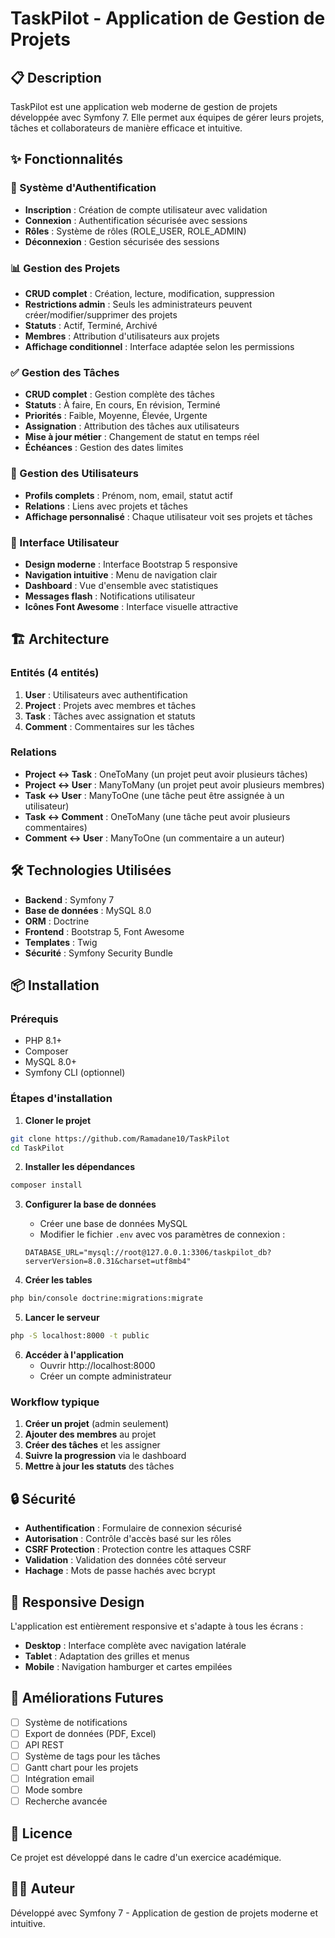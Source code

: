 # TaskPilot - Application de Gestion de Projets

## 📋 Description

TaskPilot est une application web moderne de gestion de projets développée avec Symfony 7. Elle permet aux équipes de gérer leurs projets, tâches et collaborateurs de manière efficace et intuitive.

## ✨ Fonctionnalités

### 🔐 Système d'Authentification
- **Inscription** : Création de compte utilisateur avec validation
- **Connexion** : Authentification sécurisée avec sessions
- **Rôles** : Système de rôles (ROLE_USER, ROLE_ADMIN)
- **Déconnexion** : Gestion sécurisée des sessions

### 📊 Gestion des Projets
- **CRUD complet** : Création, lecture, modification, suppression
- **Restrictions admin** : Seuls les administrateurs peuvent créer/modifier/supprimer des projets
- **Statuts** : Actif, Terminé, Archivé
- **Membres** : Attribution d'utilisateurs aux projets
- **Affichage conditionnel** : Interface adaptée selon les permissions

### ✅ Gestion des Tâches
- **CRUD complet** : Gestion complète des tâches
- **Statuts** : À faire, En cours, En révision, Terminé
- **Priorités** : Faible, Moyenne, Élevée, Urgente
- **Assignation** : Attribution des tâches aux utilisateurs
- **Mise à jour métier** : Changement de statut en temps réel
- **Échéances** : Gestion des dates limites

### 👥 Gestion des Utilisateurs
- **Profils complets** : Prénom, nom, email, statut actif
- **Relations** : Liens avec projets et tâches
- **Affichage personnalisé** : Chaque utilisateur voit ses projets et tâches

### 🎨 Interface Utilisateur
- **Design moderne** : Interface Bootstrap 5 responsive
- **Navigation intuitive** : Menu de navigation clair
- **Dashboard** : Vue d'ensemble avec statistiques
- **Messages flash** : Notifications utilisateur
- **Icônes Font Awesome** : Interface visuelle attractive

## 🏗️ Architecture

### Entités (4 entités)
1. **User** : Utilisateurs avec authentification
2. **Project** : Projets avec membres et tâches
3. **Task** : Tâches avec assignation et statuts
4. **Comment** : Commentaires sur les tâches

### Relations
- **Project ↔ Task** : OneToMany (un projet peut avoir plusieurs tâches)
- **Project ↔ User** : ManyToMany (un projet peut avoir plusieurs membres)
- **Task ↔ User** : ManyToOne (une tâche peut être assignée à un utilisateur)
- **Task ↔ Comment** : OneToMany (une tâche peut avoir plusieurs commentaires)
- **Comment ↔ User** : ManyToOne (un commentaire a un auteur)

## 🛠️ Technologies Utilisées

- **Backend** : Symfony 7
- **Base de données** : MySQL 8.0
- **ORM** : Doctrine
- **Frontend** : Bootstrap 5, Font Awesome
- **Templates** : Twig
- **Sécurité** : Symfony Security Bundle

## 📦 Installation

### Prérequis
- PHP 8.1+
- Composer
- MySQL 8.0+
- Symfony CLI (optionnel)

### Étapes d'installation

1. **Cloner le projet**
```bash
git clone https://github.com/Ramadane10/TaskPilot
cd TaskPilot
```

2. **Installer les dépendances**
```bash
composer install
```

3. **Configurer la base de données**
   - Créer une base de données MySQL
   - Modifier le fichier `.env` avec vos paramètres de connexion :
   ```
   DATABASE_URL="mysql://root@127.0.0.1:3306/taskpilot_db?serverVersion=8.0.31&charset=utf8mb4"
   ```

4. **Créer les tables**
```bash
php bin/console doctrine:migrations:migrate
```

5. **Lancer le serveur**
```bash
php -S localhost:8000 -t public
```

6. **Accéder à l'application**
   - Ouvrir http://localhost:8000
   - Créer un compte administrateur


### Workflow typique
1. **Créer un projet** (admin seulement)
2. **Ajouter des membres** au projet
3. **Créer des tâches** et les assigner
4. **Suivre la progression** via le dashboard
5. **Mettre à jour les statuts** des tâches

## 🔒 Sécurité

- **Authentification** : Formulaire de connexion sécurisé
- **Autorisation** : Contrôle d'accès basé sur les rôles
- **CSRF Protection** : Protection contre les attaques CSRF
- **Validation** : Validation des données côté serveur
- **Hachage** : Mots de passe hachés avec bcrypt

## 📱 Responsive Design

L'application est entièrement responsive et s'adapte à tous les écrans :
- **Desktop** : Interface complète avec navigation latérale
- **Tablet** : Adaptation des grilles et menus
- **Mobile** : Navigation hamburger et cartes empilées



## 🚀 Améliorations Futures

- [ ] Système de notifications
- [ ] Export de données (PDF, Excel)
- [ ] API REST
- [ ] Système de tags pour les tâches
- [ ] Gantt chart pour les projets
- [ ] Intégration email
- [ ] Mode sombre
- [ ] Recherche avancée

## 📄 Licence

Ce projet est développé dans le cadre d'un exercice académique.

## 👨‍💻 Auteur

Développé avec Symfony 7 - Application de gestion de projets moderne et intuitive. 
